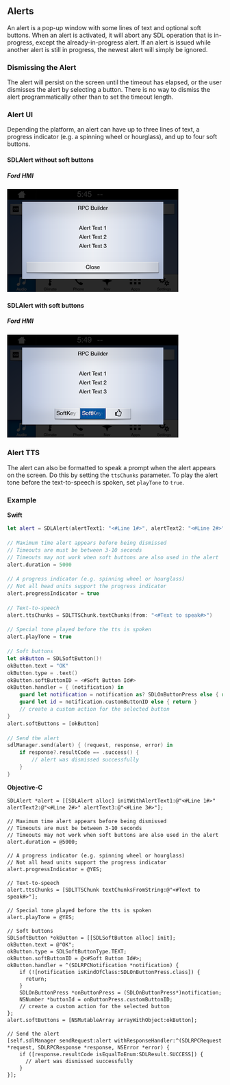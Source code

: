 ## Alerts

An alert is a pop-up window with some lines of text and optional soft buttons. When an alert is activated, it will abort any SDL operation that is in-progress, except the already-in-progress alert. If an alert is issued while another alert is still in progress, the newest alert will simply be ignored.

### Dismissing the Alert
The alert will persist on the screen until the timeout has elapsed, or the user dismisses the alert by selecting a button. There is no way to dismiss the alert programmatically other than to set the timeout length.

### Alert UI
Depending the platform, an alert can have up to three lines of text, a progress indicator (e.g. a spinning wheel or hourglass), and up to four soft buttons.
#### SDLAlert without soft buttons
##### Ford HMI
![Ford Alert without Soft Buttons](assets/Ford_AlertWithNoSoftButtons.png)
#### SDLAlert with soft buttons
##### Ford HMI
![Ford Alert with Soft Buttons](assets/Ford_AlertWithSoftButtons.png)

### Alert TTS
The alert can also be formatted to speak a prompt when the alert appears on the screen. Do this by setting the `ttsChunks` parameter. To play the alert tone before the text-to-speech is spoken, set `playTone` to `true`.

### Example
**Swift**
```swift
let alert = SDLAlert(alertText1: "<#Line 1#>", alertText2: "<#Line 2#>", alertText3: "<#Line 3#>")!

// Maximum time alert appears before being dismissed
// Timeouts are must be between 3-10 seconds
// Timeouts may not work when soft buttons are also used in the alert
alert.duration = 5000

// A progress indicator (e.g. spinning wheel or hourglass)
// Not all head units support the progress indicator
alert.progressIndicator = true

// Text-to-speech
alert.ttsChunks = SDLTTSChunk.textChunks(from: "<#Text to speak#>")

// Special tone played before the tts is spoken
alert.playTone = true

// Soft buttons
let okButton = SDLSoftButton()!
okButton.text = "OK"
okButton.type = .text()
okButton.softButtonID = <#Soft Button Id#>
okButton.handler = { (notification) in
    guard let notification = notification as? SDLOnButtonPress else { return }
    guard let id = notification.customButtonID else { return }
    // create a custom action for the selected button
}
alert.softButtons = [okButton]

// Send the alert
sdlManager.send(alert) { (request, response, error) in
    if response?.resultCode == .success() {
        // alert was dismissed successfully
    }
}
```

**Objective-C**
```objc
SDLAlert *alert = [[SDLAlert alloc] initWithAlertText1:@"<#Line 1#>" alertText2:@"<#Line 2#>" alertText3:@"<#Line 3#>"];

// Maximum time alert appears before being dismissed
// Timeouts are must be between 3-10 seconds
// Timeouts may not work when soft buttons are also used in the alert
alert.duration = @5000;

// A progress indicator (e.g. spinning wheel or hourglass)
// Not all head units support the progress indicator
alert.progressIndicator = @YES;

// Text-to-speech
alert.ttsChunks = [SDLTTSChunk textChunksFromString:@"<#Text to speak#>"];

// Special tone played before the tts is spoken
alert.playTone = @YES;

// Soft buttons
SDLSoftButton *okButton = [[SDLSoftButton alloc] init];
okButton.text = @"OK";
okButton.type = SDLSoftButtonType.TEXT;
okButton.softButtonID = @<#Soft Button Id#>;
okButton.handler = ^(SDLRPCNotification *notification) {
    if (![notification isKindOfClass:SDLOnButtonPress.class]) {
      return;
    }
    SDLOnButtonPress *onButtonPress = (SDLOnButtonPress*)notification;
    NSNumber *buttonId = onButtonPress.customButtonID;
    // create a custom action for the selected button
};
alert.softButtons = [NSMutableArray arrayWithObject:okButton];

// Send the alert
[self.sdlManager sendRequest:alert withResponseHandler:^(SDLRPCRequest *request, SDLRPCResponse *response, NSError *error) {
    if ([response.resultCode isEqualToEnum:SDLResult.SUCCESS]) {
      // alert was dismissed successfully
    }
}];
```
